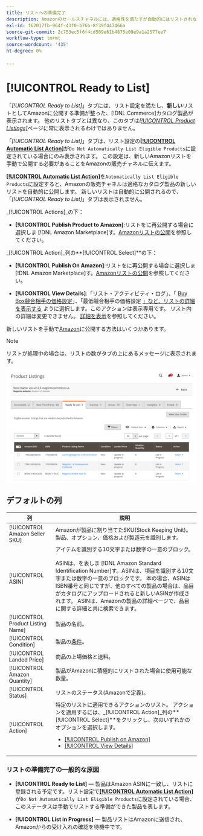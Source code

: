 ```yaml
---
title: リストへの準備完了
description: Amazonのセールスチャネルには、適格性を満たすが自動的にはリストされないコマース製品を確認するのに役立つ「リストに準備完了」タブが用意されています。
exl-id: f62017fb-964f-43f0-b76b-8f39f447466a
source-git-commit: 2c753ec5f6f4cd509e61b4875e09e9a1a2577ee7
workflow-type: tm+mt
source-wordcount: '435'
ht-degree: 0%

---
```


# [!UICONTROL Ready to List]

「_[!UICONTROL Ready to List]_」タブには、リスト設定を満たし、**新しい**リストとしてAmazonに公開する準備が整った、[!DNL Commerce]カタログ製品が表示されます。 他のリストタブとは異なり、このタブは[_[!UICONTROL Product Listings]_](./managing-product-listings.md)ページに常に表示されるわけではありません。

「_[!UICONTROL Ready to List]_」タブは、リスト設定の[**[!UICONTROL Automatic List Action]**](./product-listing-actions.md)が`Do Not Automatically List Eligible Products`に設定されている場合にのみ表示されます。 この設定は、新しいAmazonリストを手動で公開する必要があることをAmazonの販売チャネルに伝えます。

[**[!UICONTROL Automatic List Action]**](./product-listing-actions.md)を`Automatically List Eligible Products`に設定すると、Amazonの販売チャネルは適格なカタログ製品の新しいリストを自動的に公開します。 新しいリストは自動的に公開されるので、「_[!UICONTROL Ready to List]_」タブは表示されません。

_[!UICONTROL Actions]_の下：

- **[!UICONTROL Publish Product to Amazon]**:リストをに再公開する場合に選択しま [!DNL Amazon Marketplace]す。[Amazonリストの公開](./publish-listings-manually.md)を参照してください。

_[!UICONTROL Action]_列の&#x200B;**[!UICONTROL Select]**の下：

- **[!UICONTROL Publish On Amazon]**:リストをに再公開する場合に選択しま [!DNL Amazon Marketplace]す。[Amazonリストの公開](./publish-listings-manually.md)を参照してください。

- **[!UICONTROL View Details]**:「リスト・アクティビティ・ログ」、「 [Buy Box競合相手の価格設定](./product-listing-details.md#listing-activity-log)」、「最低競合相手の価格設定 [」など、リストの詳細を表示する](./product-listing-details.md#buy-box-competitor-pricing) [](./product-listing-details.md#lowest-competitor-pricing)ように選択します。このアクションは表示専用です。 リスト内の詳細は変更できません。 [詳細を表示](./product-listing-details.md)を参照してください。

新しいリストを手動で[Amazon](./publish-listings-manually.md)に公開する方法はいくつかあります。

>[!NOTE]
>リストが処理中の場合は、リストの数がタブの上にあるメッセージに表示されます。

![リストへの登録準備完了](assets/amazon-ready-to-list.png)

## デフォルトの列

| 列 | 説明 |
|---|---|
| [!UICONTROL Amazon Seller SKU] | Amazonが製品に割り当てたSKU(Stock Keeping Unit)。製品、オプション、価格および製造元を識別します。 |
| [!UICONTROL ASIN] | アイテムを識別する10文字または数字の一意のブロック。<br><br>ASINは、を表しま [!DNL Amazon Standard Identification Number]す。ASINは、項目を識別する10文字または数字の一意のブロックです。 本の場合、ASINはISBN番号と同じですが、他のすべての製品の場合は、品目がカタログにアップロードされると新しいASINが作成されます。 ASINは、Amazonの製品の詳細ページで、品目に関する詳細と共に検索できます。 |
| [!UICONTROL Product Listing Name] | 製品の名前。 |
| [!UICONTROL Condition] | 製品の[条件](./product-listing-condition.md)。 |
| [!UICONTROL Landed Price] | 商品の上場価格と送料。 |
| [!UICONTROL Amazon Quantity] | 製品がAmazonに積極的にリストされた場合に使用可能な数量。 |
| [!UICONTROL Status] | リストのステータス(Amazonで定義)。 |
| [!UICONTROL Action] | 特定のリストに適用できるアクションのリスト。 アクションを適用するには、_[!UICONTROL Action]_列の&#x200B;**[!UICONTROL Select]**をクリックし、次のいずれかのオプションを選択します。<ul><li>[[!UICONTROL Publish on Amazon]](./publish-listings-manually.md)</li><li>[[!UICONTROL View Details]](./product-listing-details.md)</li></ul> |

### リストの準備完了の一般的な原因

- **[!UICONTROL Ready to List]**  — 製品はAmazon ASINに一致し、リストに登録される予定です。リスト設定で[**[!UICONTROL Automatic List Action]**](./product-listing-actions.md)が`Do Not Automatically List Eligible Products`に設定されている場合、このステータスは手動でリストする準備ができた製品を表します。

- **[!UICONTROL List in Progress]**  — 製品リストはAmazonに送信され、Amazonからの受け入れの確認を待機中です。
